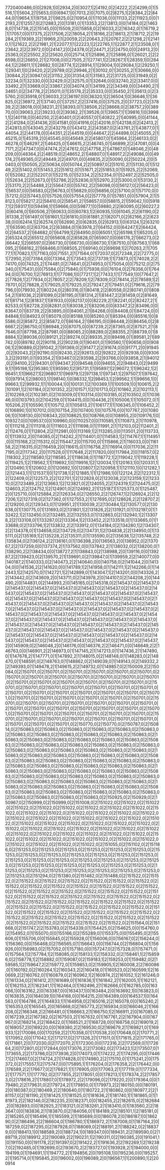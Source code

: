 7720400486,0|0|2928,1|0|2934,2|0|3027,1|2|4192,0|2|4222,2|2|4299,0|1|5516,1|1|5604,2|1|5653,0|0|6947,1|0|7013,2|0|7075,0|2|8275,1|2|8384,2|2|8444,0|1|9654,1|1|9758,2|1|9825,0|2|10954,0|1|11036,0|0|11133,2|2|11923,0|0|12193,2|1|12557,0|2|12883,2|0|13181,0|1|13353,2|2|13813,0|0|14184,0|2|14638,0|1|14738,2|2|15145,0|0|15509,2|0|15858,0|2|16033,2|2|16342,0|1|16719,2|1|17057,0|0|17375,2|2|17506,2|2|18054,2|1|18166,2|2|18613,2|1|18712,2|2|19284,2|1|19369,2|2|19969,2|1|20059,2|2|20643,2|1|20767,2|2|21298,2|1|21410,1|1|21622,2|2|21981,2|1|22077,1|1|22223,1|2|22765,1|1|22877,2|1|23508,0|1|23642,2|2|23972,0|0|24147,2|0|24378,0|2|24471,2|2|24750,0|0|24913,2|0|25363,0|2|25502,2|2|25620,0|0|25714,1|1|25896,2|1|25896,0|1|26021,2|2|26598,0|2|26850,2|1|27008,0|0|27505,2|1|27741,1|2|28267,1|1|28359,1|0|28444,1|2|28611,1|1|28682,1|0|28774,1|2|28914,1|1|29004,1|0|29084,1|2|29250,1|1|29341,1|0|29420,2|2|29789,0|2|29946,2|1|30102,0|1|30255,2|1|30666,0|0|30844,2|2|30947,0|2|31152,2|0|31354,0|1|31563,2|2|31725,0|0|31949,0|2|32234,0|1|32330,0|0|32429,0|2|32575,0|1|32646,0|0|32740,2|2|33417,0|0|33492,2|1|33669,0|2|33867,2|0|34074,0|1|34199,2|2|34349,0|0|34490,2|1|34651,0|2|34778,2|2|35011,0|1|35178,2|2|35333,0|0|35450,2|1|35613,0|2|35760,2|0|35918,0|1|36033,2|2|36197,0|0|36320,1|2|36504,1|0|36646,1|1|36825,0|2|36972,2|1|37140,0|1|37257,2|2|37416,0|0|37525,2|0|37723,0|2|37839,2|2|38018,0|0|38231,2|1|38393,0|1|38506,2|2|38668,0|2|38757,2|0|38970,0|0|39063,2|2|39233,0|2|39362,2|1|39526,0|1|39657,1|1|39816,1|0|39981,1|2|40118,0|0|40250,2|2|40401,0|2|40557,0|1|40822,2|1|40995,0|0|41144,2|2|41284,0|2|41436,2|0|41581,0|0|41916,0|2|42016,0|1|42138,0|2|42413,2|2|42813,0|1|43045,2|2|43279,0|1|43412,2|2|43587,0|2|43761,2|1|43877,0|1|44054,2|2|44178,0|0|44351,2|2|44519,0|0|44647,2|2|44898,0|2|45055,2|1|45215,0|1|45319,2|0|45545,0|0|45649,2|2|45807,0|1|45964,2|2|46133,0|2|46278,0|1|46297,2|1|46425,0|1|46615,2|2|46745,0|1|46899,2|2|47081,0|0|47171,2|2|47347,0|0|47474,2|2|47612,0|2|47758,2|1|47867,0|1|48046,2|0|48209,0|0|48364,2|2|48519,0|2|48652,2|1|48807,0|1|48917,2|2|49086,0|0|49174,2|1|49365,0|2|49449,2|2|49701,0|0|49835,2|2|50090,0|2|50224,2|0|50403,0|1|50505,2|2|50634,0|0|50744,2|2|50897,0|2|51010,2|1|51130,0|1|51249,2|2|51402,0|1|51453,2|2|51612,0|1|51671,2|2|51853,0|1|51925,2|2|52069,0|1|52082,2|2|52207,0|1|52215,0|1|52334,2|2|52354,0|1|52497,2|2|52505,0|1|52634,2|2|52673,0|1|52786,2|2|52836,0|1|52970,2|2|53000,0|1|53130,2|2|53170,2|2|54488,2|2|55647,0|0|55742,2|2|56098,0|0|56127,0|2|56423,0|1|56537,0|0|56583,0|2|56763,0|1|56829,0|0|56856,0|2|57100,0|1|57170,0|0|57212,0|2|57443,0|1|57526,0|0|57554,0|2|57779,0|1|57851,0|0|57904,2|1|58123,0|1|58217,2|2|58410,0|2|58541,2|1|58657,0|0|58815,2|1|59042,1|0|59187,1|2|59317,1|0|59496,1|1|59666,0|0|59877,1|0|59880,2|2|60095,0|2|60227,2|0|60416,0|1|60506,2|1|60633,0|0|60783,1|2|60935,1|0|61045,2|2|61190,0|2|61338,2|1|61497,0|1|61601,1|2|61810,0|0|61881,2|1|62071,0|2|62166,2|2|62338,0|0|62414,1|2|62574,0|1|62690,2|0|62835,0|2|62913,1|0|63124,1|2|63210,1|1|63590,0|2|63704,2|2|63884,0|1|63978,2|1|64152,0|0|64247,1|2|64424,0|2|64537,2|1|64682,0|1|64799,1|2|64950,0|0|65051,1|2|65198,1|1|65205,0|2|65324,0|2|65512,0|1|65608,0|2|65828,0|1|65907,0|0|66176,2|1|66273,0|2|66442,1|2|66597,0|2|66730,0|1|66730,0|0|66730,1|1|67510,0|1|67563,1|1|68095,2|1|68162,2|1|68466,0|1|68505,2|1|69140,0|2|69698,1|2|70263,2|1|70577,1|1|70823,1|1|71163,0|0|71551,2|1|71564,0|1|72037,0|2|72348,2|2|72775,0|1|72950,2|0|73184,0|0|73364,2|1|73543,0|2|73739,1|1|73873,0|1|74028,2|2|74170,0|0|74325,2|1|74481,0|2|74641,0|2|74953,0|1|75054,0|0|75212,0|2|75340,0|1|75431,0|0|75584,0|2|75840,0|1|75938,0|0|76104,0|2|76356,0|1|76494,0|0|76700,1|2|76913,1|1|77086,1|0|77217,1|2|77433,1|1|77549,1|0|77647,2|2|77826,1|2|77934,0|2|78057,2|2|78209,1|2|78309,0|2|78414,2|2|78589,1|2|78701,0|2|78828,2|1|79025,0|1|79225,0|2|79247,2|1|79451,0|2|79616,2|2|79796,0|0|79930,2|1|80224,0|2|80316,0|1|80418,2|2|80558,0|2|80741,0|1|80854,2|1|81036,2|2|81099,0|2|81195,0|1|81314,2|1|81447,2|2|81459,0|2|81649,0|1|81714,1|2|81837,1|1|81933,0|0|82137,0|0|82229,2|1|82241,0|2|82427,2|1|82533,0|1|82728,2|0|82831,0|1|83038,2|1|83206,0|0|83347,2|2|83496,0|0|83647,0|1|83739,2|2|83895,0|0|84061,2|1|84268,0|0|84408,0|1|84724,0|0|84848,1|0|84923,0|1|85079,0|0|85188,1|0|85260,0|1|85394,0|0|85516,1|0|85586,0|2|85872,2|2|85872,0|1|86164,2|1|86195,0|0|86448,2|0|86456,0|2|86667,2|2|86750,0|1|86948,2|0|87075,0|0|87239,2|2|87365,0|2|87521,2|1|87646,0|1|87798,2|2|87981,0|0|88065,2|0|88289,0|2|88355,2|1|88739,0|1|88884,1|2|89036,0|0|89121,2|2|89274,0|2|89335,2|0|89498,0|1|89581,2|1|89742,0|0|89782,0|2|90118,2|2|90239,0|1|90401,0|1|90560,1|1|90656,0|0|90806,1|2|90889,0|2|91042,2|1|91369,0|2|91477,2|2|91674,0|0|91771,2|0|91945,0|2|92043,2|2|92190,0|0|92430,2|2|92613,0|2|92822,2|0|92938,0|0|93063,2|2|93191,0|1|93354,2|1|93467,0|2|93598,2|2|93766,0|0|93858,2|1|94012,0|2|94100,2|2|94301,0|1|94347,2|0|94548,0|0|94655,2|2|94843,0|2|94999,1|1|95198,1|2|95380,1|1|95590,1|2|95731,1|1|95897,1|2|96072,1|1|96242,1|2|96451,1|1|96627,1|2|96807,1|1|96979,1|2|97138,1|1|97341,1|2|97507,1|1|97642,1|0|97914,1|2|98003,1|1|98140,1|0|98332,1|2|98453,1|2|99562,1|1|99656,1|0|99663,1|2|99932,1|1|100044,1|0|100131,1|2|100369,1|1|100509,1|0|100615,2|2|101091,1|2|101184,0|2|101352,2|2|101571,1|2|101713,0|2|101862,2|2|102113,1|2|102269,0|2|102381,0|2|103009,0|1|103114,0|0|103185,0|2|103502,0|1|103646,0|0|103793,0|2|104259,0|1|104415,0|0|104436,2|1|105006,1|1|105072,0|1|105206,2|1|105590,1|1|105712,0|1|105813,2|1|106177,1|1|106345,0|1|106452,2|0|106890,1|0|107012,0|0|107154,2|0|107400,1|0|107576,0|0|107767,2|0|108006,1|0|108130,0|0|108343,2|0|108625,1|0|108766,0|0|108955,2|0|109176,1|0|109327,0|0|109537,0|0|109960,0|0|110257,0|0|110585,1|1|110873,2|1|110978,0|1|111218,2|1|111318,0|1|111603,2|1|111698,0|1|111991,2|1|112103,0|2|112401,2|2|112476,0|1|112804,2|2|112981,0|0|113169,1|2|113285,0|0|113501,2|0|113733,0|1|113932,2|0|114085,0|2|114242,2|1|114401,0|1|114583,1|2|114767,1|1|114951,0|0|115168,2|2|115312,0|2|115447,2|0|115700,0|1|115866,2|1|116033,0|0|116158,2|2|116315,0|2|116459,2|0|116615,0|1|116758,2|1|116914,0|0|117036,2|2|117195,0|2|117342,2|0|117528,0|1|117648,2|2|117820,0|0|117984,2|0|118157,0|2|118302,2|2|118580,1|2|118585,2|1|118638,0|1|118772,1|2|119042,1|1|119228,1|0|119425,1|2|119562,1|1|119692,1|0|119916,1|2|120034,1|1|120163,1|0|120331,1|2|120490,1|1|120602,0|1|120692,1|0|120807,1|2|120958,1|1|121110,1|0|121282,1|2|121443,1|1|121537,1|0|121738,1|2|121885,1|1|121986,1|0|122124,2|2|122312,1|2|122409,0|2|122573,2|2|122701,1|2|122828,0|2|123038,2|2|123159,1|2|123310,0|2|123489,2|2|123663,1|2|123821,0|2|124055,2|2|124319,1|2|124475,0|2|124603,2|2|124752,1|2|124901,0|2|124992,2|1|125187,1|1|125373,0|1|125487,2|0|125710,0|0|125884,2|2|126334,0|2|126550,2|2|126747,1|2|126924,2|2|127206,1|2|127319,0|2|127362,0|1|127553,2|1|127695,0|2|128626,2|2|128707,2|2|129200,0|2|129343,0|1|129951,2|1|130039,2|2|130484,1|2|130577,0|2|130638,0|1|130775,0|1|131693,0|2|131801,1|2|131826,2|2|131921,0|1|132197,0|1|132422,1|2|132450,0|2|132485,2|2|132553,0|1|132863,0|2|132940,1|2|133078,2|2|133108,0|1|133287,0|2|133364,1|2|133452,2|2|133518,0|1|133665,0|1|133688,0|2|133796,1|2|133832,2|2|133912,0|1|134184,0|2|134280,1|2|134307,2|2|134378,0|1|134658,0|2|134729,0|2|134731,1|2|134838,2|2|134950,0|1|135111,0|2|135169,1|2|135228,2|2|135311,0|1|135590,0|2|135638,1|2|135748,2|2|135834,0|2|136124,2|2|136161,0|1|136398,2|0|136563,2|0|136952,0|2|137067,2|2|137259,0|0|137374,2|1|137562,0|0|137842,2|1|138032,0|2|138200,0|1|138290,2|2|138434,0|0|138727,2|1|138843,0|2|138988,2|0|139116,0|0|139287,2|2|139423,0|2|139570,2|1|139691,0|2|139847,0|1|139959,2|2|140077,0|0|140187,2|1|140333,0|2|140473,2|2|140640,0|0|140758,0|2|141044,2|0|141304,0|0|141536,2|2|141620,0|0|141789,1|2|141958,0|1|142111,1|2|142266,0|1|142443,1|2|142570,0|1|142721,1|2|142899,0|1|143047,1|2|143201,0|0|143326,2|2|143442,0|2|143609,2|0|143711,0|2|143978,2|0|144107,0|2|144208,2|0|144490,2|0|144831,0|2|144993,2|0|145165,0|2|145318,0|2|145437,0|2|145437,0|2|145437,0|2|145437,0|2|145437,0|2|145437,0|2|145437,0|2|145437,0|2|145437,0|2|145437,0|2|145437,0|2|145437,0|2|145437,0|2|145437,0|2|145437,0|2|145437,0|2|145437,0|2|145437,0|2|145437,0|2|145437,0|2|145437,0|2|145437,0|2|145437,0|2|145437,0|2|145437,0|2|145437,0|2|145437,0|2|145437,0|2|145437,0|2|145437,0|2|145437,0|2|145437,0|2|145437,0|2|145437,0|2|145437,0|2|145437,0|2|145437,0|2|145437,0|2|145437,0|2|145437,0|2|145437,0|2|145437,0|2|145437,0|2|145437,0|2|145437,0|2|145437,0|2|145437,0|2|145437,0|2|145437,0|2|145437,0|2|145437,0|2|145437,0|2|145437,0|2|145437,0|2|145437,0|2|145437,0|2|145437,0|2|145437,0|2|145437,0|2|145437,0|2|145437,0|2|145437,0|2|145437,0|2|145437,0|2|145437,0|2|145437,0|2|145437,0|2|145437,0|2|145437,0|2|145437,0|2|145437,0|2|145437,0|2|145437,2|0|145909,0|2|146048,2|0|146176,0|0|146376,2|2|146471,0|0|146649,2|2|146763,0|0|146901,2|2|146973,0|1|147145,2|1|147213,0|1|147436,2|1|147490,0|1|147678,2|1|147771,0|1|147892,2|1|148015,0|2|148148,0|1|148283,0|2|148470,0|1|148591,0|2|148763,0|1|148862,0|2|149039,0|1|149143,0|2|149332,2|2|149393,0|1|149478,2|1|149615,2|2|149732,0|1|149857,0|2|150009,2|2|150084,0|2|150701,0|2|150701,0|2|150701,0|2|150701,0|2|150701,0|2|150701,0|2|150701,0|2|150701,0|2|150701,0|2|150701,0|2|150701,0|2|150701,0|2|150701,0|2|150701,0|2|150701,0|2|150701,0|2|150701,0|2|150701,0|2|150701,0|2|150701,0|2|150701,0|2|150701,0|2|150701,0|2|150701,0|2|150701,0|2|150701,0|2|150701,0|2|150701,0|2|150701,0|2|150701,0|2|150701,0|2|150701,0|2|150701,0|2|150701,0|2|150701,0|2|150701,0|2|150701,0|2|150701,0|2|150701,0|2|150701,0|2|150701,0|2|150701,0|2|150701,0|2|150701,0|2|150701,0|2|150701,0|2|150701,0|2|150701,0|2|150701,0|2|150701,0|2|150701,0|2|150701,0|2|150701,0|2|150701,0|2|150701,0|2|150701,0|2|150701,0|2|150701,0|2|150701,0|2|150701,0|2|150701,0|2|150701,0|2|150701,0|2|150701,0|2|150701,0|2|150701,0|2|150701,0|2|150701,0|2|150701,0|2|150770,0|2|150770,0|2|150787,0|2|150814,0|2|150863,0|2|150863,0|2|150863,0|2|150863,0|2|150863,0|2|150863,0|2|150863,0|2|150863,0|2|150863,0|2|150863,0|2|150863,0|2|150863,0|2|150863,0|2|150863,0|2|150863,0|2|150863,0|2|150863,0|2|150863,0|2|150863,0|2|150863,0|2|150863,0|2|150863,0|2|150863,0|2|150863,0|2|150863,0|2|150863,0|2|150863,0|2|150863,0|2|150863,0|2|150863,0|2|150863,0|2|150863,0|2|150863,0|2|150863,0|2|150863,0|2|150863,0|2|150863,0|2|150863,0|2|150863,0|2|150863,0|2|150863,0|2|150863,0|2|150863,0|2|150863,0|2|150863,0|2|150863,0|2|150863,0|2|150863,0|2|150863,0|2|150863,0|2|150863,0|2|150863,0|2|150863,0|2|150863,0|2|150863,0|2|150863,0|2|150863,0|2|150863,0|2|150863,0|2|150863,0|2|150863,0|2|150863,0|2|150863,0|2|150863,0|2|150863,0|2|150863,0|2|150863,0|2|150863,0|2|150863,0|2|150863,0|2|150863,0|2|150863,0|2|150863,0|2|150863,0|2|150863,0|2|150863,0|2|150863,0|2|150863,0|2|150863,0|2|150863,0|2|150863,0|2|150863,0|2|150863,0|2|150863,0|2|150863,0|2|150863,0|2|150925,0|2|150929,0|2|150967,0|2|150999,0|2|150999,0|2|151008,0|2|151022,0|2|151022,0|2|151022,0|2|151022,0|2|151022,0|2|151022,0|2|151022,0|2|151022,0|2|151022,0|2|151022,0|2|151022,0|2|151022,0|2|151022,0|2|151022,0|2|151022,0|2|151022,0|2|151022,0|2|151022,0|2|151022,0|2|151022,0|2|151022,0|2|151022,0|2|151022,0|2|151022,0|2|151022,0|2|151022,0|2|151022,0|2|151022,0|2|151022,0|2|151022,0|2|151022,0|2|151022,0|2|151022,0|2|151022,0|2|151022,0|2|151022,0|2|151022,0|2|151022,0|2|151022,0|2|151022,0|2|151022,0|2|151022,0|2|151022,0|2|151022,0|2|151022,0|2|151022,0|2|151022,0|2|151022,0|2|151022,0|2|151022,0|2|151022,0|2|151022,0|2|151022,0|2|151055,0|2|151102,0|2|151186,0|2|151253,0|2|151253,0|2|151253,0|2|151253,0|2|151253,0|2|151253,0|2|151253,0|2|151253,0|2|151253,0|2|151253,0|2|151253,0|2|151253,0|2|151253,0|2|151253,0|2|151253,0|2|151253,0|2|151253,0|2|151253,0|2|151253,0|2|151253,0|2|151253,0|2|151253,0|2|151253,0|2|151253,0|2|151253,0|2|151253,0|2|151253,0|2|151253,0|2|151253,0|2|151253,0|2|151253,0|2|151253,0|2|151253,0|2|151253,0|2|151294,0|2|151380,0|2|151482,0|2|151488,0|2|151522,0|2|151522,0|2|151522,0|2|151522,0|2|151522,0|2|151522,0|2|151522,0|2|151522,0|2|151522,0|2|151522,0|2|151522,0|2|151522,0|2|151522,0|2|151522,0|2|151522,0|2|151522,0|2|151522,0|2|151522,0|2|151522,0|2|151522,0|2|151522,0|2|151522,0|2|151522,0|2|151522,0|2|151522,0|2|151522,0|2|151522,0|2|151522,0|2|151522,0|2|151522,0|2|151522,0|2|151522,0|2|151522,0|2|151522,0|2|151522,0|2|151522,0|2|151522,0|2|151522,0|2|151522,0|2|151522,0|2|151522,0|2|151522,0|2|151522,0|2|151522,0|2|151522,0|2|151522,0|2|151522,0|2|151522,0|2|151522,0|2|151522,0|2|151522,0|2|151522,0|2|151522,0|2|151522,0|2|151522,0|2|151522,0|2|151522,0|2|151522,0|2|151522,0|2|151522,0|2|151564,0|2|151668,0|2|151747,2|2|153783,0|2|154339,0|1|154425,0|2|154625,0|0|154760,0|2|154952,0|1|155070,0|0|155166,0|2|155289,0|1|155375,0|0|155495,0|2|155606,0|1|155706,0|0|155845,0|2|155928,0|1|156006,0|0|156167,0|2|156244,0|1|156360,0|0|156468,0|2|156565,0|1|156643,0|0|156744,0|2|156804,0|1|156926,0|0|156983,0|2|157052,0|1|157180,0|0|157247,0|2|157328,0|1|157471,0|0|157564,1|2|157784,1|2|158085,0|2|158133,1|2|158332,0|2|158461,1|2|158596,0|2|158778,1|2|158882,0|1|159087,0|2|159183,1|2|159253,0|1|159482,0|2|159585,1|2|159647,2|2|159772,0|1|159853,0|2|159905,1|2|160008,2|2|160086,0|1|160192,0|2|160264,1|2|160343,2|2|160418,0|1|160523,0|2|160599,1|2|160669,2|2|160762,0|1|160879,0|2|160962,1|2|160974,2|2|161052,1|2|161246,0|1|161334,0|2|161412,2|1|161689,0|1|161836,1|1|161842,2|1|162005,1|1|162121,0|1|162153,2|1|162341,1|1|162464,0|1|162496,2|1|162666,0|1|162785,0|0|163066,1|0|163162,2|0|163387,0|0|163437,1|0|163484,2|0|163692,1|0|163823,0|0|163835,2|0|164039,1|0|164168,0|0|164215,2|0|164389,0|0|164537,1|0|164563,0|1|164786,2|1|164833,1|1|164958,0|2|165016,2|2|165078,0|0|165240,2|1|165353,0|1|165545,2|0|165668,0|2|165773,2|2|165934,0|0|166046,2|1|166208,0|2|166348,2|2|166481,0|1|166663,2|1|166750,1|2|166911,2|0|167085,0|0|167239,2|2|167382,0|2|167503,2|1|167632,0|1|167761,2|2|167904,0|0|167967,0|2|168214,2|2|168422,0|1|168521,2|1|168728,0|0|168758,0|2|169019,2|0|169057,2|0|169220,0|0|169380,2|2|169530,0|2|169679,2|1|169821,0|1|169933,1|2|170086,0|0|170259,2|2|170358,0|1|170538,2|0|170648,0|2|170771,2|1|170952,0|0|171042,1|2|171217,0|2|171326,2|1|171511,0|1|171615,2|2|171765,0|0|171861,2|0|172030,0|2|172070,2|1|172300,0|0|172316,2|2|172569,0|1|172664,2|0|172801,0|2|172844,0|0|173076,2|2|173082,0|2|173423,1|2|173507,0|1|173655,2|2|173786,0|2|173936,2|0|174073,0|1|174222,2|1|174295,0|0|174467,1|2|174607,0|2|174724,2|1|174828,0|1|174980,2|2|175110,0|1|175241,2|0|175372,0|2|175557,1|2|175747,0|0|175895,1|1|176204,0|2|176358,2|2|176442,0|0|176589,2|2|176677,0|2|176821,1|1|176905,0|0|177063,2|1|177119,0|1|177334,2|1|177571,1|1|177792,0|2|177855,2|2|178051,0|0|178213,1|1|178374,2|2|178573,0|2|178616,2|1|178807,0|1|178972,2|2|179096,0|2|179220,2|0|179364,0|0|179480,2|2|179631,0|2|179724,2|1|179850,0|1|179973,2|2|180150,0|0|180191,2|0|180387,0|2|180469,2|2|180640,0|1|180722,2|1|180862,0|0|180977,2|2|181157,0|2|181190,2|1|181425,1|1|181525,0|1|181636,2|1|181740,1|1|181865,0|1|181973,2|2|182146,0|2|182235,2|0|182371,0|0|182455,2|2|182615,0|2|182684,2|0|182893,0|0|182925,2|1|183121,0|2|183261,2|1|183410,0|1|183560,2|2|183647,0|0|183836,2|1|183870,0|2|184056,0|1|184189,2|2|185101,1|2|185181,0|2|185265,0|1|185496,1|1|185599,2|1|185689,0|0|186078,2|0|186187,1|0|186290,0|2|186496,2|2|186604,0|1|186780,1|1|186972,2|1|187008,0|1|187164,2|0|187259,0|2|187295,0|2|187928,0|1|188069,0|2|188191,2|1|188242,0|2|188379,0|0|188413,1|0|188589,2|0|188724,1|0|189347,0|0|189431,2|2|189590,0|2|189719,2|0|189912,2|2|190089,2|2|190231,1|2|190311,0|2|190385,2|0|191041,1|0|191150,0|0|191178,2|2|191397,0|2|191422,2|1|191636,2|2|192269,1|2|192387,0|2|192485,0|1|192699,0|2|193670,2|2|193727,0|1|193928,2|1|194000,0|0|194199,0|1|194691,1|1|194772,2|1|194856,2|0|195108,1|0|195236,0|0|195257,2|1|195714,0|1|195845,2|0|196002,0|0|196089,2|0|196567,1|1|200890,1|2|200914
